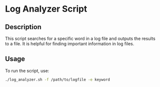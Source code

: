 # Log Analyzer Script

## Description

This script searches for a specific word in a log file and outputs the results to a file. It is helpful for finding important information in log files.

## Usage

To run the script, use:

```bash
./log_analyzer.sh -f /path/to/logfile -e keyword
